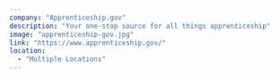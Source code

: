 ```yaml
---
company: "Apprenticeship.gov"
description: "Your one-stop source for all things apprenticeship"
image: "apprenticeship-gov.jpg"
link: "https://www.apprenticeship.gov/"
location:
  - "Multiple Locations"
---
```

